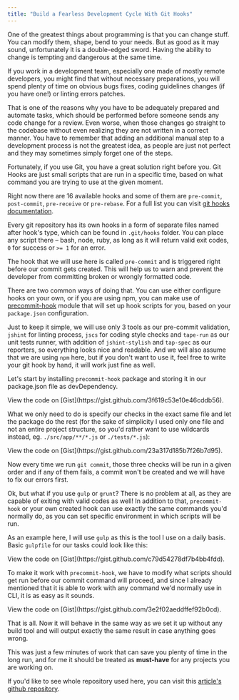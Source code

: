 ```yaml
---
title: "Build a Fearless Development Cycle With Git Hooks"
---
```


One of the greatest things about programming is that you can change stuff. You can modify them, shape, bend to your needs. But as good as it may sound, unfortunately it is a double-edged sword. Having the ability to change is tempting and dangerous at the same time.

If you work in a development team, especially one made of mostly remote developers, you might find that without necessary preparations, you will spend plenty of time on obvious bugs fixes, coding guidelines changes (if you have one!) or linting errors patches.

That is one of the reasons why you have to be adequately prepared and automate tasks, which should be performed before someone sends any code change for a review. Even worse, when those changes go straight to the codebase without even realizing they are not written in a correct manner. You have to remember that adding an additional manual step to a development process is not the greatest idea, as people are just not perfect and they may sometimes simply forget one of the steps.

Fortunately, if you use Git, you have a great solution right before you. Git Hooks are just small scripts that are run in a specific time, based on what command you are trying to use at the given moment.

Right now there are 16 available hooks and some of them are `pre-commit`, `post-commit`, `pre-receive` or `pre-rebase`. For a full list you can visit [git hooks documentation](https://www.kernel.org/pub/software/scm/git/docs/githooks.html "git hooks documentation").

Every git repository has its own hooks in a form of separate files named after hook's type, which can be found in `.git/hooks` folder. You can place any script there – bash, node, ruby, as long as it will return valid exit codes, `0` for success or `>= 1` for an error.

The hook that we will use here is called `pre-commit` and is triggered right before our commit gets created. This will help us to warn and prevent the developer from committing broken or wrongly formatted code.

There are two common ways of doing that. You can use either configure hooks on your own, or if you are using npm, you can make use of [precommit-hook](https://github.com/nlf/precommit-hook "precommit-hook") module that will set up hook scripts for you, based on your `package.json` configuration.

Just to keep it simple, we will use only 3 tools as our pre-commit validation, `jshint` for linting process, `jscs` for coding style checks and `tape-run` as our unit tests runner, with addition of `jshint-stylish` and `tap-spec` as our reporters, so everything looks nice and readable. And we will also assume that we are using `npm` here, but if you don't want to use it, feel free to write your git hook by hand, it will work just fine as well.

Let's start by installing `precommit-hook` package and storing it in our package.json file as devDependency.

<script src="https://gist.github.com/3f619c53e10e46cddb56.js?file="></script><noscript>View the code on [Gist](https://gist.github.com/3f619c53e10e46cddb56).

</noscript>What we only need to do is specify our checks in the exact same file and let the package do the rest (for the sake of simplicity I used only one file and not an entire project structure, so you'd rather want to use wildcards instead, eg. `./src/app/**/*.js` or `./tests/*.js`):

<script src="https://gist.github.com/23a317d185b7f26b7d95.js?file="></script><noscript>View the code on [Gist](https://gist.github.com/23a317d185b7f26b7d95).

</noscript>Now every time we run `git commit`, those three checks will be run in a given order and if any of them fails, a commit won't be created and we will have to fix our errors first.

Ok, but what if you use `gulp` or `grunt`? There is no problem at all, as they are capable of exiting with valid codes as well! In addition to that, `precommit-hook` or your own created hook can use exactly the same commands you'd normally do, as you can set specific environment in which scripts will be run.

As an example here, I will use `gulp` as this is the tool I use on a daily basis.  
 Basic `gulpfile` for our tasks could look like this:

<script src="https://gist.github.com/c79d54278df7b4bb4fdd.js?file="></script><noscript>View the code on [Gist](https://gist.github.com/c79d54278df7b4bb4fdd).

</noscript>To make it work with `precommit-hook`, we have to modify what scripts should get run before our commit command will proceed, and since I already mentioned that it is able to work with any command we'd normally use in CLI, it is as easy as it sounds.

<script src="https://gist.github.com/3e2f02aeddffef92b0cd.js?file="></script><noscript>View the code on [Gist](https://gist.github.com/3e2f02aeddffef92b0cd).

</noscript>That is all. Now it will behave in the same way as we set it up without any build tool and will output exactly the same result in case anything goes wrong.

This was just a few minutes of work that can save you plenty of time in the long run, and for me it should be treated as **must-have** for any projects you are working on.

If you'd like to see whole repository used here, you can visit this [article's github repository](https://github.com/kamilogorek/githooks-article "article's github repository").

